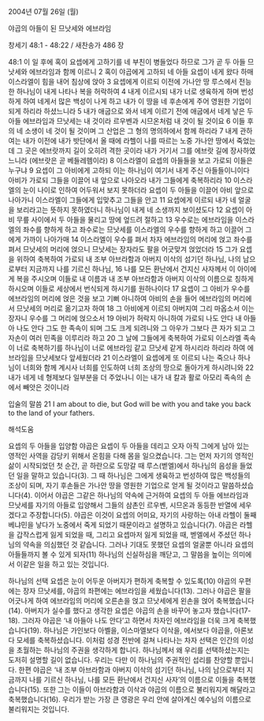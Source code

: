 2004년 07월 26일 (월)

야곱의 아들이 된 므낫세와 에브라임



창세기 48:1 - 48:22 / 새찬송가 486 장


48:1 이 일 후에 혹이 요셉에게 고하기를 네 부친이 병들었다 하므로 그가 곧 두 아들 므낫세와 에브라임과 함께 이르니 2 혹이 야곱에게 고하되 네 아들 요셉이 네게 왔다 하매 이스라엘이 힘을 내어 침상에 앉아 3 요셉에게 이르되 이전에 가나안 땅 루스에서 전능한 하나님이 내게 나타나 복을 허락하여 4 내게 이르시되 내가 너로 생육하게 하며 번성하게 하여 네게서 많은 백성이 나게 하고 내가 이 땅을 네 후손에게 주어 영원한 기업이 되게 하리라 하셨느니라 5 내가 애굽으로 와서 네게 이르기 전에 애굽에서 네게 낳은 두 아들 에브라임과 므낫세는 내 것이라 르우벤과 시므온처럼 내 것이 될 것이요 6 이들 후의 네 소생이 네 것이 될 것이며 그 산업은 그 형의 명의하에서 함께 하리라 7 내게 관하여는 내가 이전에 내가 밧단에서 올 때에 라헬이 나를 따르는 노중 가나안 땅에서 죽었는데 그 곳은 에브랏까지 길이 오히려 격한 곳이라 내가 거기서 그를 에브랏 길에 장사하였느니라 (에브랏은 곧 베들레헴이라) 8 이스라엘이 요셉의 아들들을 보고 가로되 이들은 누구냐 9 요셉이 그 아비에게 고하되 이는 하나님이 여기서 내게 주신 아들들이니이다 아비가 가로되 그들을 이끌어 내 앞으로 나아오라 내가 그들에게 축복하리라 10 이스라엘의 눈이 나이로 인하여 어두워서 보지 못하더라 요셉이 두 아들을 이끌어 아비 앞으로 나아가니 이스라엘이 그들에게 입맞추고 그들을 안고 11 요셉에게 이르되 내가 네 얼굴을 보리라고는 뜻하지 못하였더니 하나님이 내게 네 소생까지 보이셨도다 12 요셉이 아비 무릎 사이에서 두 아들을 물리고 땅에 엎드려 절하고 13 우수로는 에브라임을 이스라엘의 좌수를 향하게 하고 좌수로는 므낫세를 이스라엘의 우수를 향하게 하고 이끌어 그에게 가까이 나아가매 14 이스라엘이 우수를 펴서 차자 에브라임의 머리에 얹고 좌수를 펴서 므낫세의 머리에 얹으니 므낫세는 장자라도 팔을 어긋맞겨 얹었더라 15 그가 요셉을 위하여 축복하여 가로되 내 조부 아브라함과 아버지 이삭의 섬기던 하나님, 나의 남으로부터 지금까지 나를 기르신 하나님,  16 나를 모든 환난에서 건지신 사자께서 이 아이에게 복을 주시오며 이들로 내 이름과 내 조부 아브라함과 아버지 이삭의 이름으로 칭하게 하시오며 이들로 세상에서 번식되게 하시기를 원하나이다 17 요셉이 그 아비가 우수를 에브라임의 머리에 얹은 것을 보고 기뻐 아니하여 아비의 손을 들어 에브라임의 머리에서 므낫세의 머리로 옮기고자 하여 18 그 아비에게 이르되 아버지여 그리 마옵소서 이는 장자니 우수를 그 머리에 얹으소서 19 아비가 허락지 아니하여 가로되 나도 안다 내 아들아 나도 안다 그도 한 족속이 되며 그도 크게 되려니와 그 아우가 그보다 큰 자가 되고 그 자손이 여러 민족을 이루리라 하고 20 그 날에 그들에게 축복하여 가로되 이스라엘 족속이 너로 축복하기를 하나님이 너로 에브라임 같고 므낫세 같게 하시리라 하리라 하여 에브라임을 므낫세보다 앞세웠더라 21 이스라엘이 요셉에게 또 이르되 나는 죽으나 하나님이 너희와 함께 계시사 너희를 인도하여 너희 조상의 땅으로 돌아가게 하시려니와 22 내가 네게 네 형제보다 일부분을 더 주었나니 이는 내가 내 칼과 활로 아모리 족속의 손에서 빼앗은 것이니라 

입술의 말씀 
21 I am about to die, but God will be with you and take you back to the land of your fathers.

해석도움





요셉의 두 아들을 입양함 
야곱은 요셉이 두 아들을 데리고 오자 아직 그에게 남아 있는 영적인 사역을 감당키 위해서 온힘을 다해 몸을 일으켰습니다. 그는 먼저 자기의 영적인 삶이 시작되었던 첫 순간, 곧 하란으로 도망갈 때 루스(벧엘)에서 하나님의 음성을 들었던 일을 말하고 있습니다(3). 그 때 하나님은 그에게 생육하고 번성하여 많은 백성들의 조상이 되며, 자기 후손들은 가나안 땅을 영원한 기업으로 얻게 될 것이라고 말씀하셨습니다(4). 이어서 야곱은 그같은 하나님의 약속에 근거하여 요셉의 두 아들 에브라임과 므낫세를 자기의 아들로 입양해서 그들의 삼촌인 르우벤, 시므온과 동등한 반열에 세우겠다고 주장합니다(5). 야곱은 이것이 요셉의 어미요, 자기의 사랑하는 아내 라헬이 둘째 베냐민을 낳다가 노중에서 죽게 되었기 때문이라고 설명하고 있습니다(7). 야곱은 라헬을 갑작스럽게 잃게 되었을 때, 그리고 요셉마저 잃게 되었을 때, 벧엘에서 주셨던 하나님의 약속을 의심했던 것 같습니다. 그러나 기대도 못했던 요셉의 얼굴뿐 아니라 요셉의 아들들까지 볼 수 있게 되자(11) 하나님의 신실하심을 깨닫고, 그 말씀을 높이는 의미에서 이같은 일을 하고 있는 것입니다. 

하나님의 선택 
요셉은 눈이 어두운 아버지가 편하게 축복할 수 있도록(10) 야곱의 우편에는 장자 므낫세를, 야곱의 좌편에는 에브라임을 세웠습니다(13). 그러나 야곱은 팔을 어긋나게 하여 에브라임의 머리에 오른손을 얹고 므낫세에게 왼손을 얹어 축복했습니다(14). 아버지가 실수를 했다고 생각한 요셉은 야곱의 손을 바꾸어 놓고자 했습니다(17-18). 그러자 야곱은 ‘내 아들아 나도 안다’고 하면서 차자인 에브라임을 더욱 크게 축복했습니다(19). 하나님은 가인보다 아벨을, 이스마엘보다 이삭을, 에서보다 야곱을, 아론보다 모세를 축복하셨습니다. 이처럼 성경 전반에 걸쳐 나타나는 차자 선택은 인간의 이성을 초월하는 하나님의 주권을 생각하게 합니다. 하나님께서 왜 우리를 선택하셨는지는 도저히 설명할 길이 없습니다. 우리는 다만 이 하나님의 주권적인 섭리를 찬양할 뿐입니다. 한편 야곱은 ‘내 조부 아브라함과 아버지 이삭의 섬기던 하나님, 나의 남으로부터 지금까지 나를 기르신 하나님, 나를 모든 환난에서 건지신 사자’의 이름으로 이들을 축복했습니다(15). 또한 그는 이들이 아브라함과 이삭과 야곱의 이름으로 불리워지게 해달라고 축복했습니다(16). 우리가 받는 가장 큰 영광은 우리 안에 살아계신 예수님의 이름으로 불리워지는 것입니다.
